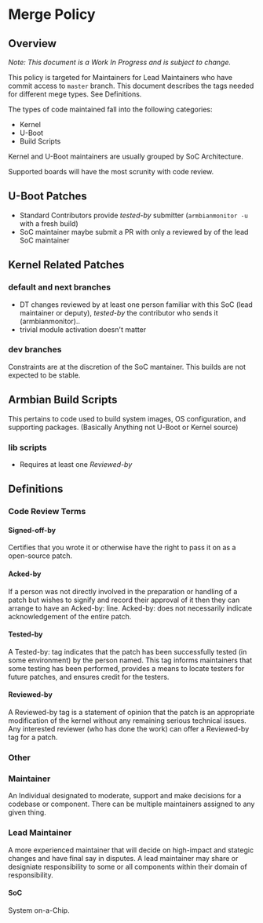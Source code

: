 # Merge Policy #

## Overview ##
_Note: This document is a Work In Progress and is subject to change._

This policy is targeted for Maintainers for Lead Maintainers who have commit access to `master` branch.   This document describes the tags needed for different mege types.  See Definitions.

The types of code maintained fall into the following categories:

* Kernel
* U-Boot
* Build Scripts

Kernel and U-Boot maintainers are usually grouped by SoC Architecture.

Supported boards will have the most scrunity with code review.

## U-Boot Patches ##

- Standard Contributors provide _tested-by_ submitter (`armbianmonitor -u` with a fresh build)
- SoC maintainer maybe submit a PR with only a reviewed by of the lead SoC maintainer

## Kernel Related Patches ##

### default and next branches ###

- DT changes reviewed by at least one person familiar with this SoC (lead maintainer or deputy), _tested-by_ the contributor who sends it (armbianmonitor)..
- trivial module activation doesn't matter

### dev branches ###

Constraints are at the discretion of the SoC mantainer.   This builds are not expected to be stable.

## Armbian Build Scripts ##

This pertains to code used to build system images, OS configuration, and supporting packages.   (Basically Anything not U-Boot or Kernel source)

### lib scripts ###
* Requires at least one _Reviewed-by_

## Definitions ##

### Code Review Terms ###
#### Signed-off-by ####
Certifies that you wrote it or otherwise have the right to pass it on as a open-source patch.  

#### Acked-by ####

 If a person was not directly involved in the preparation or handling of a patch but wishes to signify and record their approval of it then they can arrange to have an Acked-by: line. Acked-by: does not necessarily indicate acknowledgement of the entire patch.  

#### Tested-by ####

A Tested-by: tag indicates that the patch has been successfully tested (in some environment) by the person named. This tag informs maintainers that some testing has been performed, provides a means to locate testers for future patches, and ensures credit for the testers.  

#### Reviewed-by ####

A Reviewed-by tag is a statement of opinion that the patch is an appropriate modification of the kernel without any remaining serious technical issues. Any interested reviewer (who has done the work) can offer a Reviewed-by tag for a patch. 

### Other ###

### Maintainer ###

An Individual designated to moderate, support and make decisions for a codebase or component.   There can be multiple maintainers assigned to any given thing.

### Lead Maintainer ###

A more experienced maintainer that will decide on high-impact and stategic changes and have final say in disputes.   A lead maintainer may share or designiate responsibility to some or all components within their domain of responsibility.

#### SoC ###

System on-a-Chip.
